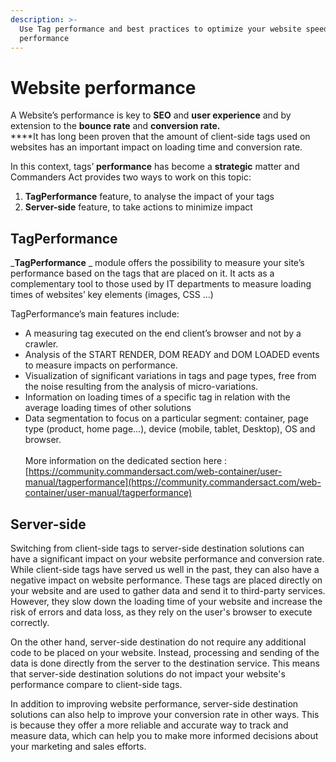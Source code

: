 ```yaml
---
description: >-
  Use Tag performance and best practices to optimize your website speed
  performance
---
```


# Website performance

A Website’s performance is key to **SEO** and **user experience** and by extension to the **bounce rate** and **conversion rate.**\
****It has long been proven that the amount of client-side tags used on websites has an important impact on loading time and conversion rate.

In this context, tags’ **performance** has become a **strategic** matter and Commanders Act provides two ways to work on this topic:

1. **TagPerformance** feature, to analyse the impact of your tags
2. **Server-side** feature, to take actions to minimize impact

## **TagPerformance**

_**TagPerformance** _ module offers the possibility to measure your site’s performance based on the tags that are placed on it. It acts as a complementary tool to those used by IT departments to measure loading times of websites’ key elements (images, CSS …)

TagPerformance’s main features include:

* A measuring tag executed on the end client’s browser and not by a crawler.
* Analysis of the START RENDER, DOM READY and DOM LOADED events to measure impacts on performance.
* Visualization of significant variations in tags and page types, free from the noise resulting from the analysis of micro-variations.
* Information on loading times of a specific tag in relation with the average loading times of other solutions
* Data segmentation to focus on a particular segment: container, page type (product, home page...), device (mobile, tablet, Desktop), OS and browser.\
  \
  More information on the dedicated section here : [https://community.commandersact.com/web-container/user-manual/tagperformance](https://community.commandersact.com/web-container/user-manual/tagperformance)

## Server-side

Switching from client-side tags to server-side destination solutions can have a significant impact on your website performance and conversion rate. While client-side tags have served us well in the past, they can also have a negative impact on website performance. These tags are placed directly on your website and are used to gather data and send it to third-party services. However, they slow down the loading time of your website and increase the risk of errors and data loss, as they rely on the user's browser to execute correctly.

On the other hand, server-side destination do not require any additional code to be placed on your website. Instead, processing and sending of the data is done directly from the server to the destination service. This means that server-side destination solutions do not impact your website's performance compare to client-side tags.

In addition to improving website performance, server-side destination solutions can also help to improve your conversion rate in other ways. This is because they offer a more reliable and accurate way to track and measure data, which can help you to make more informed decisions about your marketing and sales efforts.
